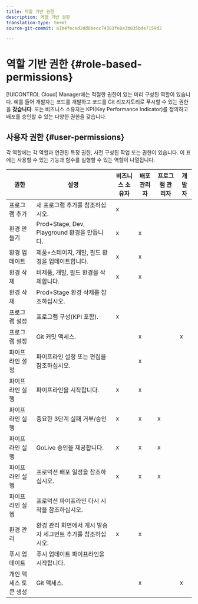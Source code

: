 ```yaml
---
title: 역할 기반 권한
description: 역할 기반 권한
translation-type: tm+mt
source-git-commit: a1b4feced2dd8becc74383fe8a3b835bde7159d2

---
```



# 역할 기반 권한 {#role-based-permissions}

[!UICONTROL Cloud] Manager에는 적절한 권한이 있는 미리 구성된 역할이 있습니다. 예를 들어 개발자는 코드를 개발하고 코드를 Git 리포지토리로 푸시할 수 있는 권한을 **갖습니다**. 또는 비즈니스 소유자는 KPI(Key Performance Indicator)를 정의하고 배포를 승인할 수 있는 다양한 권한을 갖습니다.

## 사용자 권한 {#user-permissions}

각 역할에는 각 역할과 연관된 특정 권한, 사전 구성된 작업 또는 권한이 있습니다. 이 표에는 사용할 수 있는 기능과 함수를 실행할 수 있는 역할이 나열됩니다.

| 권한 | 설명 | 비즈니스 소유자 | 배포 관리자 | 프로그램 관리자 | 개발자 |
|--- |--- |--- |--- |--- |--- |
| 프로그램 추가 | 새 프로그램 추가를 참조하십시오. | x |  |  |  |
| 환경 만들기 | Prod+Stage, Dev, Playground 환경을 만듭니다. | x | x |  |  |
| 환경 업데이트 | 제품+스테이지, 개발, 필드 환경을 업데이트합니다. | x | x |  |  |
| 환경 삭제 | 비제품, 개발, 필드 환경을 삭제합니다. | x | x |  |  |
| 환경 삭제 | Prod+Stage 환경 삭제를 참조하십시오. |  |  |  |  |
| 프로그램 설정 | 프로그램 구성(KPI 포함). | x |  |  |  |
| 프로그램 설정 | Git 커밋 액세스. |  | x |  | x |
| 파이프라인 설정 | 파이프라인 설정 또는 편집을 참조하십시오. |  | x |  |  |
| 파이프라인 실행 | 파이프라인을 시작합니다. | x | x |  |  |
| 파이프라인 실행 | 중요한 3단계 실패 거부/승인 | x | x | x |  |
| 파이프라인 실행 | GoLive 승인을 제공합니다. | x | x | x |  |
| 파이프라인 실행 | 프로덕션 배포 일정을 참조하십시오. | x | x | x |  |
| 파이프라인 실행 | 프로덕션 파이프라인 다시 시작을 참조하십시오. |  |  |  |  |
| 환경 관리 | 환경 관리 화면에서 게시 발송자 세그먼트 추가를 참조하십시오. | x | x |  |  |  |
| 푸시 업데이트 | 푸시 업데이트 파이프라인을 시작합니다. |  |  |  |  |
| 개인 액세스 토큰 생성 | Git 액세스. |  | x |  | x |

